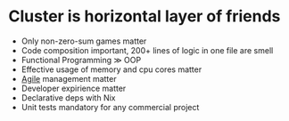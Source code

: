 # Cluster is horizontal layer of friends
 
* Only non-zero-sum games matter 
* Code composition important, 200+ lines of logic in one file are smell
* Functional Programming ≫ OOP
* Effective usage of memory and cpu cores matter
* [Agile](https://agilemanifesto.org/principles.html) management matter
* Developer expirience matter
* Declarative deps with Nix 
* Unit tests mandatory for any commercial project
